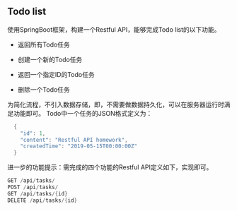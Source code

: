 <h2>Todo list</h2>

使用SpringBoot框架，构建一个Restful API，能够完成Todo list的以下功能。

*   返回所有Todo任务

*   创建一个新的Todo任务
*   返回一个指定ID的Todo任务
*   删除一个Todo任务

为简化流程，不引入数据存储，即，不需要做数据持久化，可以在服务器运行时满足功能即可。
Todo中一个任务的JSON格式定义为：
```java
  {
    "id": 1,
    "content": "Restful API homework",
    "createdTime": "2019-05-15T00:00:00Z"
  }
```

进一步的功能提示：需完成的四个功能的Restful API定义如下，实现即可。
```java
GET /api/tasks/
POST /api/tasks/
GET /api/tasks/{id}
DELETE /api/tasks/{id}
```